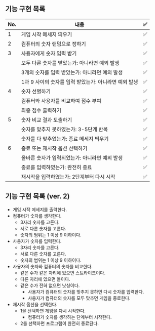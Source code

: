 ## 기능 구현 목록

| No. | 내용                                                  | ✅  |
| --- | ----------------------------------------------------- | --- |
| 1   | 게임 시작 메세지 띄우기                               | ✅  |
| 2   | 컴퓨터의 숫자 랜덤으로 정하기                         | ✅  |
| 3   | 사용자에게 숫자 입력 받기                             | ✅  |
|     | 모두 다른 숫자를 받았는가: 아니라면 예외 발생         | ✅  |
|     | 3개의 숫자를 입력 받았는가: 아니라면 예외 발생        | ✅  |
|     | 1과 9 사이의 숫자를 입력 받았는가: 아니라면 예외 발생 | ✅  |
| 4   | 숫자 선별하기                                         | ✅  |
|     | 컴퓨터와 사용자를 비교하여 점수 부여                  | ✅  |
|     | 최종 점수 출력하기                                    | ✅  |
| 5   | 숫자 비교 결과 도출하기                               | ✅  |
|     | 숫자를 맞추지 못하였는가: 3-5단계 반복                | ✅  |
|     | 숫자를 다 맞추었는가: 종료 메세지 띄우기              | ✅  |
| 6   | 종료 또는 재시작 옵션 선택하기                        | ✅  |
|     | 올바른 숫자가 입력되었는가: 아니라면 예외 발생        | ✅  |
|     | 종료를 입력하였는가: 완전히 종료                      | ✅  |
|     | 재시작을 입력하였는가: 2단계부터 다시 시작            | ✅  |

## 기능 구현 목록 (ver. 2)

- 게임 시작 메세지를 출력한다.
- 컴퓨터가 숫자를 생각한다.
  - 3자리 숫자를 고른다.
  - 서로 다른 숫자를 고른다.
  - 숫자의 범위는 1 이상 9 이하이다.
- 사용자가 숫자를 입력한다.
  - 3자리 숫자를 고른다.
  - 서로 다른 숫자를 고른다.
  - 숫자의 범위는 1 이상 9 이하이다.
- 사용자의 숫자와 컴퓨터의 숫자를 비교한다.
  - 같은 수가 같은 자리에 있으면 스트라이크이다.
  - 다른 자리에 있으면 볼이다.
  - 같은 수가 전혀 없으면 낫싱이다.
    - 사용자가 컴퓨터의 숫자를 맞추지 못하면 다시 숫자를 입력한다.
    - 사용자가 컴퓨터의 숫자를 모두 맞추면 게임을 종료한다.
- 재시작 옵션을 선택한다.
  - 1을 선택하면 게임을 다시 시작한다.
    - 컴퓨터가 숫자를 생각하는 단계부터 시작한다.
  - 2를 선택하면 프로그램이 완전히 종료된다.
